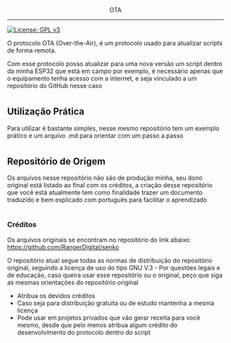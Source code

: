 <div align="center"; font-size="small";>

OTA
</div>

---
[![License: GPL v3](https://img.shields.io/badge/License-GPLv3-blue.svg)](https://github.com/rafaelbhcosta/OTA/blob/main/LICENSE)

O protocolo OTA (Over-the-Air), é um protocolo usado para atualizar scripts de forma remota.

Com esse protocolo posso atualizar para uma nova versão um script dentro da minha ESP32 que está em campo por exemplo, é necessário apenas que o equipamento tenha acesso com a internet, e seja vinculado a um repositório do GitHub nesse caso

#

## Utilização Prática

Para utilizar é bastante simples, nesse mesmo repositório tem um exemplo prático e um arquivo .md para orientar com um passo a passo

#

## Repositório de Origem

Os arquivos nesse repositório não são de produção minha, seu dono original está listado ao final com os créditos, a criação desse repositório que você está atualmente tem como finalidade trazer um documento traduzido e bem explicado com português para facilitar o aprendizado 

#

### Créditos

Os arquivos originais se encontram no repositório do link abaixo:
https://github.com/RangerDigital/senko

O repositório atual segue todas as normas de distribuição do repositório original, seguindo a licença de uso do tipo GNU V.3 - Por questões legais e de educação, caso queira usar esse repositório ou o original, peço que siga as mesmas orientações do repositório original

- Atribua os devidos créditos
- Caso seja para distribuição gratuita ou de estudo mantenha a mesma licença
- Pode usar em projetos privados que vão gerar receita para você mesmo, desde que pelo menos atribua algum crédito do desenvolvimento do protocolo dentro do script

